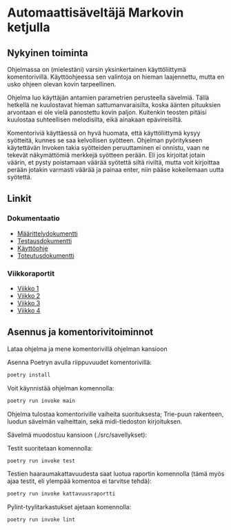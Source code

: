 # Automaattisäveltäjä Markovin ketjulla

## Nykyinen toiminta

Ohjelmassa on (mielestäni) varsin yksinkertainen käyttöliittymä komentorivillä. Käyttöohjeessa sen valintoja on hieman laajennettu, mutta en usko ohjeen olevan kovin tarpeellinen.

Ohjelma luo käyttäjän antamien parametrien perusteella sävelmiä. Tällä hetkellä ne kuulostavat hieman sattumanvaraisilta, koska äänten pituuksien arvontaan ei ole vielä panostettu kovin paljon. Kuitenkin teosten pitäisi kuulostaa suhteellisen melodisilta, eikä ainakaan epävireisiltä.

Komentoriviä käyttäessä on hyvä huomata, että käyttöliittymä kysyy syötteitä, kunnes se saa kelvollisen syötteen. Ohjelman pyöritykseen käytettävän Invoken takia syötteiden peruuttaminen ei onnistu, vaan ne tekevät näkymättömiä merkkejä syötteen perään. Eli jos kirjoitat jotain väärin, et pysty poistamaan väärää syötettä siltä riviltä, mutta voit kirjoittaa perään jotakin varmasti väärää ja painaa enter, niin pääse kokeilemaan uutta syötettä.

## Linkit

### Dokumentaatio

- [Määrittelydokumentti](dokumentaatio/määrittelydokumentti.md)
- [Testausdokumentti](dokumentaatio/testausdokumentti.md)
- [Käyttöohje](dokumentaatio/käyttöohje.md)
- [Toteutusdokumentti](dokumentaatio/toteutusdokumentti.md)

### Viikkoraportit

- [Viikko 1](dokumentaatio/viikkoraportit/viikko1.md)
- [Viikko 2](dokumentaatio/viikkoraportit/viikko2.md)
- [Viikko 3](dokumentaatio/viikkoraportit/viikko3.md)
- [Viikko 4](dokumentaatio/viikkoraportit/viikko4.md)

## Asennus ja komentorivitoiminnot

Lataa ohjelma ja mene komentorivillä ohjelman kansioon

Asenna Poetryn avulla riippuvuudet komentorivillä:
```bash
poetry install
```

Voit käynnistää ohjelman komennolla:
```bash
poetry run invoke main
```
Ohjelma tulostaa komentoriville vaiheita suorituksesta; Trie-puun rakenteen, luodun sävelmän vaiheittain, sekä midi-tiedoston kirjoituksen.

Sävelmä muodostuu kansioon (./src/savellykset):


Testit suoritetaan komennolla:

```bash
poetry run invoke test
```

Testien haaraumakattavuudesta saat luotua raportin komennolla (tämä myös ajaa testit, eli ylempää komentoa ei tarvitse tehdä):

```bash
poetry run invoke kattavuusraportti
```

Pylint-tyylitarkastukset ajetaan komennolla:

```bash
poetry run invoke lint
```
